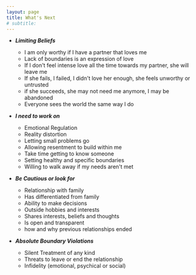 ```yaml
---
layout: page
title: What's Next
# subtitle: 
---
```

- ***Limiting Beliefs***
  - I am only worthy if I have a partner that loves me
  - Lack of boundaries is an expression of love
  - If I don't feel intense love all the time towards my partner, she will leave me
  - If she fails, I failed, I didn't love her enough, she feels unworthy or untrusted
  - if she succeeds, she may not need me anymore, I may be abandoned
  - Everyone sees the world the same way I do

- ***I need to work on***
  - Emotional Regulation
  - Reality distortion
  - Letting small problems go
  - Allowing resentment to build within me
  - Take time getting to know someone
  - Setting healthy and specific boundaries
  - Willing to walk away if my needs aren't met

- ***Be Cautious or look for***
  - Relationship with family
  - Has differentiated from family
  - Ability to make decisions
  - Outside hobbies and interests
  - Shares interests, beliefs and thoughts
  - Is open and transparent
  - how and why previous relationships ended

- ***Absolute Boundary Violations***
  - Silent Treatment of any kind
  - Threats to leave or end the relationship
  - Infidelity (emotional, psychical or social)
